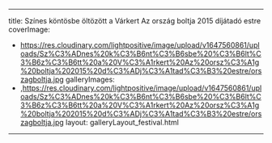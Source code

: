 
---
title: Színes köntösbe öltözött a Várkert Az ország boltja 2015 díjátadó estre
coverImage:
  - https://res.cloudinary.com/lightpositive/image/upload/v1647560861/uploads/Sz%C3%ADnes%20k%C3%B6nt%C3%B6sbe%20%C3%B6lt%C3%B6z%C3%B6tt%20a%20V%C3%A1rkert%20Az%20orsz%C3%A1g%20boltja%202015%20d%C3%ADj%C3%A1tad%C3%B3%20estre/orszagboltja.jpg
galleryImages:
   - ,https://res.cloudinary.com/lightpositive/image/upload/v1647560861/uploads/Sz%C3%ADnes%20k%C3%B6nt%C3%B6sbe%20%C3%B6lt%C3%B6z%C3%B6tt%20a%20V%C3%A1rkert%20Az%20orsz%C3%A1g%20boltja%202015%20d%C3%ADj%C3%A1tad%C3%B3%20estre/orszagboltja.jpg
layout: galleryLayout_festival.html
---
